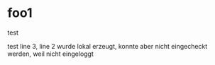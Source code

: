 # foo1

test

test line 3, line 2 wurde lokal erzeugt, konnte aber nicht eingecheckt werden, weil nicht eingeloggt
